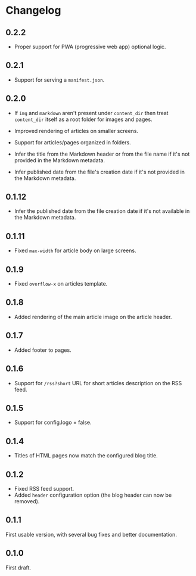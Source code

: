 # Changelog

## 0.2.2

- Proper support for PWA (progressive web app) optional logic.

## 0.2.1

- Support for serving a `manifest.json`.

## 0.2.0

- If `img` and `markdown` aren't present under `content_dir` then treat
  `content_dir` itself as a root folder for images and pages.

- Improved rendering of articles on smaller screens.

- Support for articles/pages organized in folders.

- Infer the title from the Markdown header or from the file name if it's
  not provided in the Markdown metadata.

- Infer published date from the file's creation date if it's not provided
  in the Markdown metadata.

## 0.1.12

- Infer the published date from the file creation date if it's not available in
  the Markdown metadata.

## 0.1.11

- Fixed `max-width` for article body on large screens.

## 0.1.9

- Fixed `overflow-x` on articles template.

## 0.1.8

- Added rendering of the main article image on the article header.

## 0.1.7

- Added footer to pages.

## 0.1.6

- Support for `/rss?short` URL for short articles description on the RSS feed.

## 0.1.5

- Support for config.logo = false.

## 0.1.4

- Titles of HTML pages now match the configured blog title.

## 0.1.2

- Fixed RSS feed support.
- Added `header` configuration option (the blog header can now be removed).

## 0.1.1

First usable version, with several bug fixes and better documentation.

## 0.1.0

First draft.
